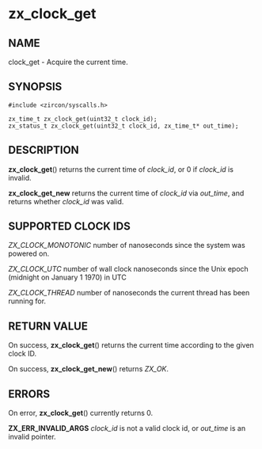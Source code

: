 # zx_clock_get

## NAME

clock_get - Acquire the current time.

## SYNOPSIS

```
#include <zircon/syscalls.h>

zx_time_t zx_clock_get(uint32_t clock_id);
zx_status_t zx_clock_get(uint32_t clock_id, zx_time_t* out_time);
```

## DESCRIPTION

**zx_clock_get**() returns the current time of *clock_id*, or 0 if *clock_id* is
invalid.

**zx_clock_get_new** returns the current time of *clock_id* via
  *out_time*, and returns whether *clock_id* was valid.

## SUPPORTED CLOCK IDS

*ZX_CLOCK_MONOTONIC* number of nanoseconds since the system was powered on.

*ZX_CLOCK_UTC* number of wall clock nanoseconds since the Unix epoch (midnight on January 1 1970) in UTC

*ZX_CLOCK_THREAD* number of nanoseconds the current thread has been running for.

## RETURN VALUE

On success, **zx_clock_get**() returns the current time according to the given clock ID.

On success, **zx_clock_get_new**() returns *ZX_OK*.

## ERRORS

On error, **zx_clock_get**() currently returns 0.

**ZX_ERR_INVALID_ARGS**  *clock_id* is not a valid clock id, or *out_time* is an invalid pointer.
